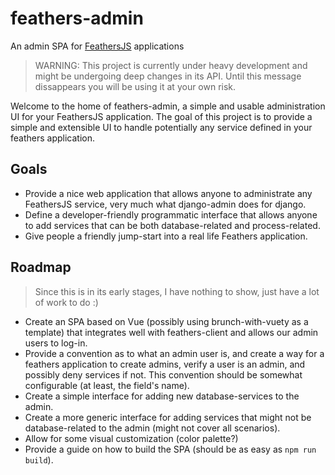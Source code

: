 # feathers-admin
An admin SPA for [FeathersJS](feathersjs.com) applications

> WARNING: This project is currently under heavy development and might be undergoing deep changes in its API. Until this message dissappears you will be using it at your own risk. 

Welcome to the home of feathers-admin, a simple and usable administration UI for your FeathersJS application. The goal of this project is to provide a simple and extensible UI to handle potentially any service defined in your feathers application.

## Goals

* Provide a nice web application that allows anyone to administrate any FeathersJS service, very much what django-admin does for django. 
* Define a developer-friendly programmatic interface that allows anyone to add services that can be both database-related and process-related. 
* Give people a friendly jump-start into a real life Feathers application.

## Roadmap

> Since this is in its early stages, I have nothing to show, just have a lot of work to do :)

* Create an SPA based on Vue (possibly using brunch-with-vuety as a template) that integrates well with feathers-client and allows our admin users to log-in. 
* Provide a convention as to what an admin user is, and create a way for a feathers application to create admins, verify a user is an admin, and possibly deny services if not. This convention should be somewhat configurable (at least, the field's name).
* Create a simple interface for adding new database-services to the admin. 
* Create a more generic interface for adding services that might not be database-related to the admin (might not cover all scenarios).
* Allow for some visual customization (color palette?)
* Provide a guide on how to build the SPA (should be as easy as `npm run build`).
